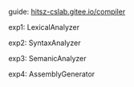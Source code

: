 guide: [hitsz-cslab.gitee.io/compiler](https://hitsz-cslab.gitee.io/compiler)

exp1: LexicalAnalyzer

exp2: SyntaxAnalyzer

exp3: SemanicAnalyzer

exp4: AssemblyGenerator

